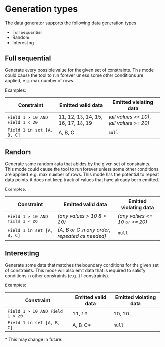 # Generation types

The data generator supports the following data generation types

* Full sequential
* Random
* Interesting

## Full sequential
Generate every possible value for the given set of constraints. This mode could cause the tool to run forever unless some other conditions are applied, e.g. max number of rows.

Examples:

| Constraint | Emitted valid data | Emitted violating data |
| ---- | ---- | ---- |
| `Field 1 > 10 AND Field 1 < 20` | 11, 12, 13, 14, 15, 16, 17, 18, 19 | _(all values <= 10)_, _(all values >= 20)_ |
| `Field 1 in set [A, B, C]` | A, B, C | `null` |

## Random
Generate some random data that abides by the given set of constraints. This mode could cause the tool to run forever unless some other conditions are applied, e.g. max number of rows. This mode has the potential to repeat data points, it does not keep track of values that have already been emitted.

Examples:

| Constraint | Emitted valid data |Emitted violating data |
| ---- | ---- | ---- |
| `Field 1 > 10 AND Field 1 < 20` | _(any values > 10 & < 20)_ | _(any values <= 10 or >= 20)_ |
| `Field 1 in set [A, B, C]` | _(A, B or C in any order, repeated as needed)_ | `null` |

## Interesting
Generate some data that matches the boundary conditions for the given set of constraints. This mode will also emit data that is required to satisfy conditions in other constraints (e.g. `IF` constraints).

Examples:

| Constraint | Emitted valid data |Emitted violating data |
| ---- | ---- | ---- |
| `Field 1 > 10 AND Field 1 < 20` | 11, 19 | 10, 20 |
| `Field 1 in set [A, B, C]` | A, B, C* | `null` |

\* This may change in future.